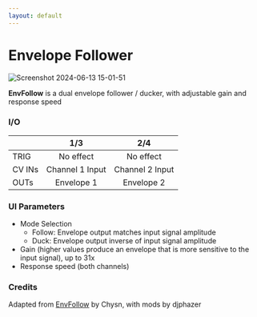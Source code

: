 ```yaml
---
layout: default
---
```

# Envelope Follower

![Screenshot 2024-06-13 15-01-51](https://github.com/djphazer/O_C-Phazerville/assets/109086194/a53439ba-416c-4444-a27f-3affd00273a3)

**EnvFollow** is a dual envelope follower / ducker, with adjustable gain and response speed

### I/O

|        |       1/3       |       2/4       |
| ------ | :-------------: | :-------------: |
| TRIG   |    No effect    |    No effect    |
| CV INs | Channel 1 Input | Channel 2 Input |
| OUTs   |   Envelope 1    |   Envelope 2    |

### UI Parameters
* Mode Selection
	* Follow: Envelope output matches input signal amplitude
	* Duck: Envelope output inverse of input signal amplitude
* Gain (higher values produce an envelope that is more sensitive to the input signal), up to 31x
* Response speed (both channels)

### Credits
Adapted from [EnvFollow](https://github.com/Chysn/O_C-HemisphereSuite/wiki/Envelope-Follower) by Chysn, with mods by djphazer

